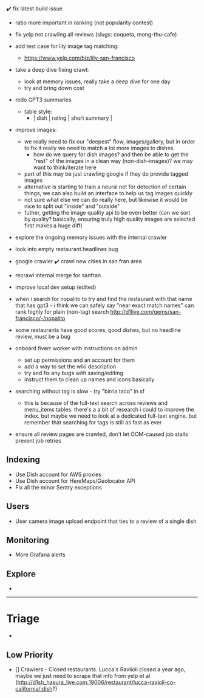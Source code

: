✔️ fix latest build issue
- ratio more important in ranking (not popularity contest)
- fix yelp not crawling all reviews (slugs: coqueta, mong-thu-cafe)
- add test case for lily image tag matching:
  - https://www.yelp.com/biz/lily-san-francisco
- take a deep dive fixing crawl:
  - look at memory issues, really take a deep dive for one day
  - try and bring down cost

- redo GPT3 summaries
  - table style:
    - | dish | rating | short summary |

- improve images:
  - we really need to fix our "deepest" flow, images/gallery, but in order to fix it really we need to match a lot more images to dishes.
    - how do we query for dish images? and then be able to get the "rest" of the images in a clean way (non-dish-images)? we may want to think/iterate here
  - part of this may be just crawling google if they do provide tagged images
  - alternative is starting to train a neural net for detection of certain things, we can also build an interface to help us tag images quickly
  - not sure what else we can do really here, but likewise it would be nice to split out "inside" and "outside"
  - futher, getting the image quality api to be even better (can we sort by quality? basically, ensuring truly high quality images are selected first makes a huge diff)




- explore the ongoing memory issues with the internal crawler
- look into empty restaurant.headlines bug
- google crawler
✔️ crawl new cities in san fran area
- recrawl internal merge for sanfran
- improve local dev setup (edited)
- when i search for nopalito to try and find the restaurant with that name that has gpt3 - i think we can safely say "near exact match names" can rank highly for plain (non-tag) search http://d1live.com/gems/san-francisco/-/nopalito
- some restaurants have good scores, good dishes, but no headline review, must be a bug
- onboard fiverr worker with instructions on admin
  - set up permissions and an account for them
  - add a way to set the wiki description
  - try and fix any bugs with saving/editing
  - instruct them to clean up names and icons basically
- searching without tag is slow - try "birria taco" in sf
  - this is because of the full-text search across reviews and menu_items tables. there's a
    a bit of research i could to improve the index. but maybe we need to look at a dedicated
    full-text engine. but remember that searching for tags is still as fast as ever
- ensure all review pages are crawled, don't let OOM-caused job stalls prevent job retries

## Indexing

- Use Dish account for AWS proxies
- Use Dish account for HereMaps/Geolocator API
- Fix all the minor Sentry exceptions

## Users

- User camera image upload endpoint that ties to a review of a single dish

## Monitoring

- More Grafana alerts

## Explore
-

---

# Triage
-
## Low Priority

- [] Crawlers - Closed restaurants. Lucca's Ravlioli closed a year ago, maybe we just need to scrape that info from yelp et al (http://d1sh_hasura_live.com:19006/restaurant/lucca-ravioli-co-california/:dish?)
